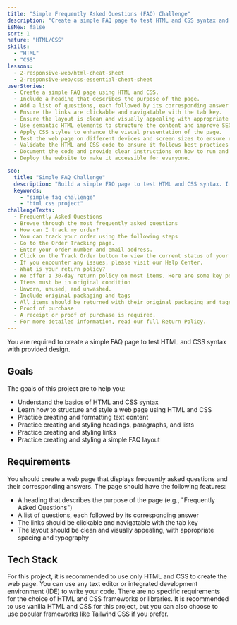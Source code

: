```yaml
---
title: "Simple Frequently Asked Questions (FAQ) Challenge"
description: "Create a simple FAQ page to test HTML and CSS syntax and improve your web development skills. Get started with HTML by working with text, links, and lists."
isNew: false
sort: 1
nature: "HTML/CSS"
skills:
  - "HTML"
  - "CSS"
lessons:
  - 2-responsive-web/html-cheat-sheet
  - 2-responsive-web/css-essential-cheat-sheet
userStories:
  - Create a simple FAQ page using HTML and CSS.
  - Include a heading that describes the purpose of the page.
  - Add a list of questions, each followed by its corresponding answer.
  - Ensure the links are clickable and navigatable with the tab key.
  - Ensure the layout is clean and visually appealing with appropriate spacing and typography.
  - Use semantic HTML elements to structure the content and improve SEO.
  - Apply CSS styles to enhance the visual presentation of the page.
  - Test the web page on different devices and screen sizes to ensure responsiveness.
  - Validate the HTML and CSS code to ensure it follows best practices and standards.
  - Document the code and provide clear instructions on how to run and use the web page.
  - Deploy the website to make it accessible for everyone.

seo:
  title: "Simple FAQ Challenge"
  description: "Build a simple FAQ page to test HTML and CSS syntax. Improve your web development skills by creating a web page that allows users to view frequently asked questions and their corresponding answers. This project will help you gain a better understanding of HTML and CSS syntax, as well as practice structuring and styling web pages. By creating a clean and visually appealing layout with clickable and navigatable links, you will enhance your skills in creating user-friendly web interfaces. Choose to use vanilla HTML and CSS or popular frameworks like Tailwind CSS to complete this project."
  keywords:
    - "simple faq challenge"
    - "html css project"
challengeTexts:
  - Frequently Asked Questions
  - Browse through the most frequently asked questions
  - How can I track my order?
  - You can track your order using the following steps
  - Go to the Order Tracking page.
  - Enter your order number and email address.
  - Click on the Track Order button to view the current status of your shipment.
  - If you encounter any issues, please visit our Help Center.
  - What is your return policy?
  - We offer a 30-day return policy on most items. Here are some key points
  - Items must be in original condition
  - Unworn, unused, and unwashed.
  - Include original packaging and tags
  - All items should be returned with their original packaging and tags.
  - Proof of purchase
  - A receipt or proof of purchase is required.
  - For more detailed information, read our full Return Policy.
---
```


You are required to create a simple FAQ page to test HTML and CSS syntax with provided design.

## Goals

The goals of this project are to help you:

- Understand the basics of HTML and CSS syntax
- Learn how to structure and style a web page using HTML and CSS
- Practice creating and formatting text content
- Practice creating and styling headings, paragraphs, and lists
- Practice creating and styling links
- Practice creating and styling a simple FAQ layout

## Requirements

You should create a web page that displays frequently asked questions and their corresponding answers. The page should have the following features:

- A heading that describes the purpose of the page (e.g., "Frequently Asked Questions")
- A list of questions, each followed by its corresponding answer
- The links should be clickable and navigatable with the tab key
- The layout should be clean and visually appealing, with appropriate spacing and typography

## Tech Stack

For this project, it is recommended to use only HTML and CSS to create the web page. You can use any text editor or integrated development environment (IDE) to write your code. There are no specific requirements for the choice of HTML and CSS frameworks or libraries. It is recommended to use vanilla HTML and CSS for this project, but you can also choose to use popular frameworks like Tailwind CSS if you prefer.
